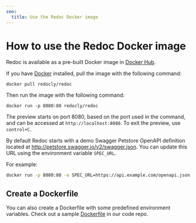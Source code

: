 ```yaml
---
seo:
  title: Use the Redoc Docker image
---
```


# How to use the Redoc Docker image

Redoc is available as a pre-built Docker image in [Docker Hub](https://hub.docker.com/r/redocly/redoc/).

If you have [Docker](https://docs.docker.com/get-docker/) installed, pull the image with the following command:

```docker
docker pull redocly/redoc
```

Then run the image with the following command:

```docker
docker run -p 8080:80 redocly/redoc
```

The preview starts on port 8080, based on the port used in the command, and can be accessed at `http://localhost:8080`.
To exit the preview, use `control+C`.

By default Redoc starts with a demo Swagger Petstore OpenAPI definition located at http://petstore.swagger.io/v2/swagger.json.
You can update this URL using the environment variable `SPEC_URL`.

For example:

```bash
docker run -p 8080:80 -e SPEC_URL=https://api.example.com/openapi.json redocly/redoc
```

## Create a Dockerfile

You can also create a Dockerfile with some predefined environment variables.
Check out a sample [Dockerfile](https://github.com/Redocly/redoc/blob/main/config/docker/Dockerfile) in our code repo.
